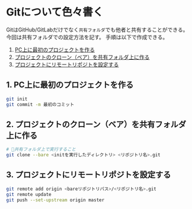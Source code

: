 # Gitについて色々書く

GitはGitHub/GitLabだけでなく`共有フォルダ`でも他者と共有することができる。
今回は共有フォルダでの設定方法を記す。
手順は以下で作成できる。

1. [PC上に最初のプロジェクトを作る](#1)
2. [プロジェクトのクローン（ベア）を共有フォルダ上に作る](#2)
3. [プロジェクトにリモートリポジトを設定する](#3)

## <a name=1>1. PC上に最初のプロジェクトを作る</a>

```sh
git init
git commit -m 最初のコミット
```

## <a name=2>2. プロジェクトのクローン（ベア）を共有フォルダ上に作る</a>

```sh
# 🌟共有フォルダ上で実行すること
git clone --bare <initを実行したディレクトリ> <リポジトリ名>.git
```

## <a name=3>3. プロジェクトにリモートリポジトを設定する</a>

```sh
git remote add origin <bareリポジトリパス>/<リポジトリ名>.git
git remote update
git push --set-upstream origin master
```


